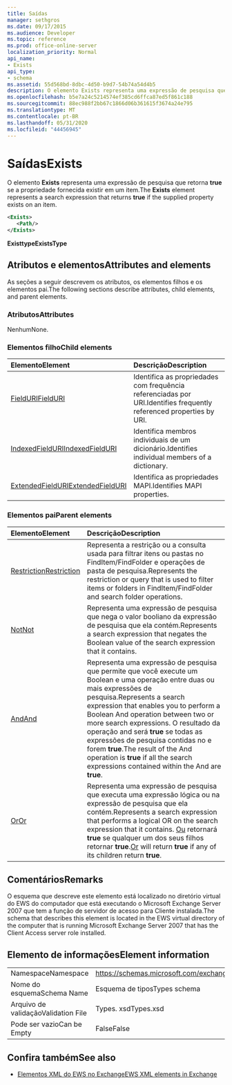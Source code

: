 ```yaml
---
title: Saídas
manager: sethgros
ms.date: 09/17/2015
ms.audience: Developer
ms.topic: reference
ms.prod: office-online-server
localization_priority: Normal
api_name:
- Exists
api_type:
- schema
ms.assetid: 55d568bd-8dbc-4d50-b9d7-54b74a54d4b5
description: O elemento Exists representa uma expressão de pesquisa que retorna true se a propriedade fornecida existir em um item.
ms.openlocfilehash: b5e7a24c5214574ef385cd6ffca87ed5f861c188
ms.sourcegitcommit: 88ec988f2bb67c1866d06b361615f3674a24e795
ms.translationtype: MT
ms.contentlocale: pt-BR
ms.lasthandoff: 05/31/2020
ms.locfileid: "44456945"
---
```

# <a name="exists"></a><span data-ttu-id="f50cb-103">Saídas</span><span class="sxs-lookup"><span data-stu-id="f50cb-103">Exists</span></span>

<span data-ttu-id="f50cb-104">O elemento **Exists** representa uma expressão de pesquisa que retorna **true** se a propriedade fornecida existir em um item.</span><span class="sxs-lookup"><span data-stu-id="f50cb-104">The **Exists** element represents a search expression that returns **true** if the supplied property exists on an item.</span></span> 
  
```xml
<Exists>
   <Path/>
</Exists>
```

 <span data-ttu-id="f50cb-105">**Existtype**</span><span class="sxs-lookup"><span data-stu-id="f50cb-105">**ExistsType**</span></span>
## <a name="attributes-and-elements"></a><span data-ttu-id="f50cb-106">Atributos e elementos</span><span class="sxs-lookup"><span data-stu-id="f50cb-106">Attributes and elements</span></span>

<span data-ttu-id="f50cb-107">As seções a seguir descrevem os atributos, os elementos filhos e os elementos pai.</span><span class="sxs-lookup"><span data-stu-id="f50cb-107">The following sections describe attributes, child elements, and parent elements.</span></span>
  
### <a name="attributes"></a><span data-ttu-id="f50cb-108">Atributos</span><span class="sxs-lookup"><span data-stu-id="f50cb-108">Attributes</span></span>

<span data-ttu-id="f50cb-109">Nenhum</span><span class="sxs-lookup"><span data-stu-id="f50cb-109">None.</span></span>
  
### <a name="child-elements"></a><span data-ttu-id="f50cb-110">Elementos filho</span><span class="sxs-lookup"><span data-stu-id="f50cb-110">Child elements</span></span>

|<span data-ttu-id="f50cb-111">**Elemento**</span><span class="sxs-lookup"><span data-stu-id="f50cb-111">**Element**</span></span>|<span data-ttu-id="f50cb-112">**Descrição**</span><span class="sxs-lookup"><span data-stu-id="f50cb-112">**Description**</span></span>|
|:-----|:-----|
|[<span data-ttu-id="f50cb-113">FieldURI</span><span class="sxs-lookup"><span data-stu-id="f50cb-113">FieldURI</span></span>](fielduri.md) <br/> |<span data-ttu-id="f50cb-114">Identifica as propriedades com frequência referenciadas por URI.</span><span class="sxs-lookup"><span data-stu-id="f50cb-114">Identifies frequently referenced properties by URI.</span></span>  <br/> |
|[<span data-ttu-id="f50cb-115">IndexedFieldURI</span><span class="sxs-lookup"><span data-stu-id="f50cb-115">IndexedFieldURI</span></span>](indexedfielduri.md) <br/> |<span data-ttu-id="f50cb-116">Identifica membros individuais de um dicionário.</span><span class="sxs-lookup"><span data-stu-id="f50cb-116">Identifies individual members of a dictionary.</span></span>  <br/> |
|[<span data-ttu-id="f50cb-117">ExtendedFieldURI</span><span class="sxs-lookup"><span data-stu-id="f50cb-117">ExtendedFieldURI</span></span>](extendedfielduri.md) <br/> |<span data-ttu-id="f50cb-118">Identifica as propriedades MAPI.</span><span class="sxs-lookup"><span data-stu-id="f50cb-118">Identifies MAPI properties.</span></span>  <br/> |
   
### <a name="parent-elements"></a><span data-ttu-id="f50cb-119">Elementos pai</span><span class="sxs-lookup"><span data-stu-id="f50cb-119">Parent elements</span></span>

|<span data-ttu-id="f50cb-120">**Elemento**</span><span class="sxs-lookup"><span data-stu-id="f50cb-120">**Element**</span></span>|<span data-ttu-id="f50cb-121">**Descrição**</span><span class="sxs-lookup"><span data-stu-id="f50cb-121">**Description**</span></span>|
|:-----|:-----|
|[<span data-ttu-id="f50cb-122">Restriction</span><span class="sxs-lookup"><span data-stu-id="f50cb-122">Restriction</span></span>](restriction.md) <br/> |<span data-ttu-id="f50cb-123">Representa a restrição ou a consulta usada para filtrar itens ou pastas no FindItem/FindFolder e operações de pasta de pesquisa.</span><span class="sxs-lookup"><span data-stu-id="f50cb-123">Represents the restriction or query that is used to filter items or folders in FindItem/FindFolder and search folder operations.</span></span>  <br/> |
|[<span data-ttu-id="f50cb-124">Not</span><span class="sxs-lookup"><span data-stu-id="f50cb-124">Not</span></span>](not.md) <br/> |<span data-ttu-id="f50cb-125">Representa uma expressão de pesquisa que nega o valor booliano da expressão de pesquisa que ela contém.</span><span class="sxs-lookup"><span data-stu-id="f50cb-125">Represents a search expression that negates the Boolean value of the search expression that it contains.</span></span>  <br/> |
|[<span data-ttu-id="f50cb-126">And</span><span class="sxs-lookup"><span data-stu-id="f50cb-126">And</span></span>](and.md) <br/> |<span data-ttu-id="f50cb-127">Representa uma expressão de pesquisa que permite que você execute um Boolean e uma operação entre duas ou mais expressões de pesquisa.</span><span class="sxs-lookup"><span data-stu-id="f50cb-127">Represents a search expression that enables you to perform a Boolean And operation between two or more search expressions.</span></span> <span data-ttu-id="f50cb-128">O resultado da operação and será **true** se todas as expressões de pesquisa contidas no e forem **true**.</span><span class="sxs-lookup"><span data-stu-id="f50cb-128">The result of the And operation is **true** if all the search expressions contained within the And are **true**.</span></span>  <br/> |
|[<span data-ttu-id="f50cb-129">Or</span><span class="sxs-lookup"><span data-stu-id="f50cb-129">Or</span></span>](or.md) <br/> |<span data-ttu-id="f50cb-130">Representa uma expressão de pesquisa que executa uma expressão lógica ou na expressão de pesquisa que ela contém.</span><span class="sxs-lookup"><span data-stu-id="f50cb-130">Represents a search expression that performs a logical OR on the search expression that it contains.</span></span> <span data-ttu-id="f50cb-131">[Ou](or.md) retornará **true** se qualquer um dos seus filhos retornar **true**.</span><span class="sxs-lookup"><span data-stu-id="f50cb-131">[Or](or.md) will return **true** if any of its children return **true**.</span></span>  <br/> |
   
## <a name="remarks"></a><span data-ttu-id="f50cb-132">Comentários</span><span class="sxs-lookup"><span data-stu-id="f50cb-132">Remarks</span></span>

<span data-ttu-id="f50cb-133">O esquema que descreve este elemento está localizado no diretório virtual do EWS do computador que está executando o Microsoft Exchange Server 2007 que tem a função de servidor de acesso para Cliente instalada.</span><span class="sxs-lookup"><span data-stu-id="f50cb-133">The schema that describes this element is located in the EWS virtual directory of the computer that is running Microsoft Exchange Server 2007 that has the Client Access server role installed.</span></span>
  
## <a name="element-information"></a><span data-ttu-id="f50cb-134">Elemento de informações</span><span class="sxs-lookup"><span data-stu-id="f50cb-134">Element information</span></span>

|||
|:-----|:-----|
|<span data-ttu-id="f50cb-135">Namespace</span><span class="sxs-lookup"><span data-stu-id="f50cb-135">Namespace</span></span>  <br/> |https://schemas.microsoft.com/exchange/services/2006/types  <br/> |
|<span data-ttu-id="f50cb-136">Nome do esquema</span><span class="sxs-lookup"><span data-stu-id="f50cb-136">Schema Name</span></span>  <br/> |<span data-ttu-id="f50cb-137">Esquema de tipos</span><span class="sxs-lookup"><span data-stu-id="f50cb-137">Types schema</span></span>  <br/> |
|<span data-ttu-id="f50cb-138">Arquivo de validação</span><span class="sxs-lookup"><span data-stu-id="f50cb-138">Validation File</span></span>  <br/> |<span data-ttu-id="f50cb-139">Types. xsd</span><span class="sxs-lookup"><span data-stu-id="f50cb-139">Types.xsd</span></span>  <br/> |
|<span data-ttu-id="f50cb-140">Pode ser vazio</span><span class="sxs-lookup"><span data-stu-id="f50cb-140">Can be Empty</span></span>  <br/> |<span data-ttu-id="f50cb-141">False</span><span class="sxs-lookup"><span data-stu-id="f50cb-141">False</span></span>  <br/> |
   
## <a name="see-also"></a><span data-ttu-id="f50cb-142">Confira também</span><span class="sxs-lookup"><span data-stu-id="f50cb-142">See also</span></span>



- [<span data-ttu-id="f50cb-143">Elementos XML do EWS no Exchange</span><span class="sxs-lookup"><span data-stu-id="f50cb-143">EWS XML elements in Exchange</span></span>](ews-xml-elements-in-exchange.md)

